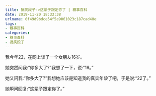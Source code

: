 ```yaml
---
title: 搞笑段子->这辈子跟定你了 | 糗事百科
date: 2019-11-20 18:33:38
urlname: 0f49d9bdce54f5e9061023c187cad40e
tags: 
- 糗事百科
categories:
- 糗事百科
- 搞笑段子
---
```

我今年22，在网上谈了一个女朋友16岁。

她突然问我:“你多大了?”我想了一下，说:“16。”

她又问我:“你多大了?”我想她应该是知道我的真实年龄了吧，于是说:“22了。”

她瞬间回复:“这辈子跟定你了。”


